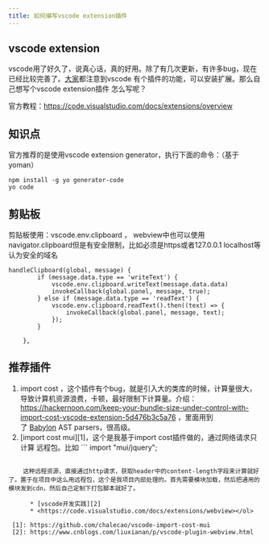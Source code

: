 ```yaml
---
title: 如何编写vscode extension插件
---
```

## vscode extension

vscode用了好久了，说真心话，真的好用。除了有几次更新，有许多bug，现在已经比较完善了。[大家](https://www.w3cdoc.com)都注意到vscode 有个插件的功能，可以安装扩展。那么自己想写个vscode extension插件 怎么写呢？

官方教程：https://code.visualstudio.com/docs/extensions/overview

## 知识点

官方推荐的是使用vscode extension generator，执行下面的命令：（基于yoman）

```
npm install -g yo generator-code
yo code

```

## 剪贴板

剪贴板使用：vscode.env.clipboard ， webview中也可以使用navigator.clipboard但是有安全限制，比如必须是https或者127.0.0.1 localhost等认为安全的域名

```
handleClipboard(global, message) {
        if (message.data.type == 'writeText') {
            vscode.env.clipboard.writeText(message.data.data)
            invokeCallback(global.panel, message, true);
        } else if (message.data.type == 'readText') {
            vscode.env.clipboard.readText().then((text) => {
                invokeCallback(global.panel, message, text);
            });
        }

    },
```

## 推荐插件

  1. import cost ，这个插件有个bug，就是引入大的类库的时候，计算量很大，导致计算机资源浪费，卡顿，最好限制下计算量。介绍：<https://hackernoon.com/keep-your-bundle-size-under-control-with-import-cost-vscode-extension-5d476b3c5a76> ，里面用到了 <a class="markup--anchor markup--p-anchor" href="https://github.com/babel/babylon" target="_blank" rel="noopener noreferrer" data-href="https://github.com/babel/babylon">Babylon</a> AST parsers，很高级。
  2. [import cost mui][1]，这个是我基于import cost插件做的，通过网络请求只计算 远程包。比如 ```
import "mui/jquery";

```

    这种远程资源，直接通过http请求，获取header中的content-length字段来计算就好了。置于在项目中这么用远程包，这个是我项目内部处理的。首先需要模块加载，然后把通用的模块发到cdn，然后自己定制下打包脚本就好了。 
    
      * [vscode开发实践][2]
      * <https://code.visualstudio.com/docs/extensions/webview></ol>

 [1]: https://github.com/chalecao/vscode-import-cost-mui
 [2]: https://www.cnblogs.com/liuxianan/p/vscode-plugin-webview.html
